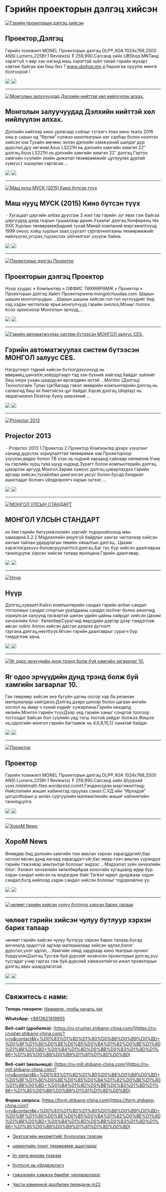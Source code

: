 # Гэрийн проекторын дэлгэц хийсэн

<a href="https://swt.shibang-china.com/?l=ru&img&k=%D0%93%D1%8D%D1%80%D0%B8%D0%B9%D0%BD+%D0%BF%D1%80%D0%BE%D0%B5%D0%BA%D1%82%D0%BE%D1%80%D1%8B%D0%BD+%D0%B4%D1%8D%D0%BB%D0%B3%D1%8D%D1%86+%D1%85%D0%B8%D0%B9%D1%81%D1%8D%D0%BD" target="_blank">![Гэрийн проекторын дэлгэц хийсэн](http://static.shibang-china.com/all-800x300/404.jpg)</a>

## Проектор,Дэлгэц
Гэрийн тохижилт.MONEL Проекторын дэлгэц DLP&#174;,XGA 1024x768,2500 ANSI Lumens,225Вт.1 Review(s) ₮ 259,990.Сагсанд хийх.UBShop.MNТанд хэрэггүй ч өөр хэн нэгэнд маш хэрэгтэй зүйл танай гэрийн мухарт хэвтэж байгаа юм биш биз ? www.ubshop.mn д бараагаа оруулж мөнгө болгоорой !


<a href="https://whatsapp.shibangsoft.com/WhatsApp.php" target="_blank" title="WhatsApp">![](http://static.shibang-china.com/icon/whatsapp.png)</a> <a href="https://swt.shibang-china.com/?l=ru&icon&k=%D0%93%D1%8D%D1%80%D0%B8%D0%B9%D0%BD+%D0%BF%D1%80%D0%BE%D0%B5%D0%BA%D1%82%D0%BE%D1%80%D1%8B%D0%BD+%D0%B4%D1%8D%D0%BB%D0%B3%D1%8D%D1%86+%D1%85%D0%B8%D0%B9%D1%81%D1%8D%D0%BD" target="_blank">![](http://static.shibang-china.com/icon/chat-ru.png)</a>

---

<a href="https://swt.shibang-china.com/?l=ru&img&k=%D0%93%D1%8D%D1%80%D0%B8%D0%B9%D0%BD+%D0%BF%D1%80%D0%BE%D0%B5%D0%BA%D1%82%D0%BE%D1%80%D1%8B%D0%BD+%D0%B4%D1%8D%D0%BB%D0%B3%D1%8D%D1%86+%D1%85%D0%B8%D0%B9%D1%81%D1%8D%D0%BD" target="_blank">![Монголын залуучуудад Дэлхийн нийттэй хөл нийлүүлэн алхах.](http://static.shibang-china.com/all-800x300/751.jpg)</a>

## Монголын залуучуудад Дэлхийн нийттэй хөл нийлүүлэн алхах.
Дэлхийн нийтээр кино урлагаар соёлыг түгээгч imax кино театр 2016 оны р сарын нд “Өргөө” сүлжээ кинотеатрын нэг салбар болон нээлтээ хийсэн юм.Тухайн мөчөөс эхлэн дэлхийн хэмжээний шилдэг дүр дүрслэл,дуу хөгжим.Asus LS221H нь дэлхийн хамгийн нимгэн 22″ дэлгэц.Asus LS221H нь дэлхийн хамгийн нимгэн 22″ дэлгэц Гэртээ хамгийн сүүлийн үеийн дижитал төхөөрөмжийг цуглуулах дуртай хүмүүст зориулан гаргасан …


<a href="https://whatsapp.shibangsoft.com/WhatsApp.php" target="_blank" title="WhatsApp">![](http://static.shibang-china.com/icon/whatsapp.png)</a> <a href="https://swt.shibang-china.com/?l=ru&icon&k=%D0%93%D1%8D%D1%80%D0%B8%D0%B9%D0%BD+%D0%BF%D1%80%D0%BE%D0%B5%D0%BA%D1%82%D0%BE%D1%80%D1%8B%D0%BD+%D0%B4%D1%8D%D0%BB%D0%B3%D1%8D%D1%86+%D1%85%D0%B8%D0%B9%D1%81%D1%8D%D0%BD" target="_blank">![](http://static.shibang-china.com/icon/chat-ru.png)</a>

---

<a href="https://swt.shibang-china.com/?l=ru&img&k=%D0%93%D1%8D%D1%80%D0%B8%D0%B9%D0%BD+%D0%BF%D1%80%D0%BE%D0%B5%D0%BA%D1%82%D0%BE%D1%80%D1%8B%D0%BD+%D0%B4%D1%8D%D0%BB%D0%B3%D1%8D%D1%86+%D1%85%D0%B8%D0%B9%D1%81%D1%8D%D0%BD" target="_blank">![Маш нууц МУСК (2015) Кино бүтсэн түүх](http://static.shibang-china.com/all-800x300/620.jpg)</a>

## Маш нууц МУСК (2015) Кино бүтсэн түүх
&nbsp;&#0183;&#32;Хугацаат цэргийн албаа дуусгаж 3 жил гэр гэрийн зүг явах гэж байгаа цэргүүдэд дээд газрын тушаалаар дахин.Ухаалаг дэлгэц Конференц тех ХХК Хурлын төхөөрөмжБидний тухай.Манай компаний мэргэжилтнүүд 1999 оноос хойш хурлын заал,сургалт сурталчилгааны төхөөрөмжийг нийлүүлэх,угсрах,түрээслэх үйлчилгээг үзүүлж байна.


<a href="https://whatsapp.shibangsoft.com/WhatsApp.php" target="_blank" title="WhatsApp">![](http://static.shibang-china.com/icon/whatsapp.png)</a> <a href="https://swt.shibang-china.com/?l=ru&icon&k=%D0%93%D1%8D%D1%80%D0%B8%D0%B9%D0%BD+%D0%BF%D1%80%D0%BE%D0%B5%D0%BA%D1%82%D0%BE%D1%80%D1%8B%D0%BD+%D0%B4%D1%8D%D0%BB%D0%B3%D1%8D%D1%86+%D1%85%D0%B8%D0%B9%D1%81%D1%8D%D0%BD" target="_blank">![](http://static.shibang-china.com/icon/chat-ru.png)</a>

---

<a href="https://swt.shibang-china.com/?l=ru&img&k=%D0%93%D1%8D%D1%80%D0%B8%D0%B9%D0%BD+%D0%BF%D1%80%D0%BE%D0%B5%D0%BA%D1%82%D0%BE%D1%80%D1%8B%D0%BD+%D0%B4%D1%8D%D0%BB%D0%B3%D1%8D%D1%86+%D1%85%D0%B8%D0%B9%D1%81%D1%8D%D0%BD" target="_blank">![Проекторын дэлгэц Проектор](http://static.shibang-china.com/all-800x300/9.jpg)</a>

## Проекторын дэлгэц Проектор
Нүүр хуудас &#187; Компьютер &#187; ОФФИС ТӨХӨӨРӨМЖ &#187; Проектор &#187; Проекторын дэлгэц Хайлт Проекторwww.mongolchuudaa.com: Шарын шашин монголчуудын …Шарын шашны хийсэн гол гол нүглүүдийг бид хэд хэдэн чиглэлээр ярья.монголчууд гэрийн онолоо,Моныг голлох ёсоо орхисноор Монголын эрчүүд,…


<a href="https://whatsapp.shibangsoft.com/WhatsApp.php" target="_blank" title="WhatsApp">![](http://static.shibang-china.com/icon/whatsapp.png)</a> <a href="https://swt.shibang-china.com/?l=ru&icon&k=%D0%93%D1%8D%D1%80%D0%B8%D0%B9%D0%BD+%D0%BF%D1%80%D0%BE%D0%B5%D0%BA%D1%82%D0%BE%D1%80%D1%8B%D0%BD+%D0%B4%D1%8D%D0%BB%D0%B3%D1%8D%D1%86+%D1%85%D0%B8%D0%B9%D1%81%D1%8D%D0%BD" target="_blank">![](http://static.shibang-china.com/icon/chat-ru.png)</a>

---

<a href="https://swt.shibang-china.com/?l=ru&img&k=%D0%93%D1%8D%D1%80%D0%B8%D0%B9%D0%BD+%D0%BF%D1%80%D0%BE%D0%B5%D0%BA%D1%82%D0%BE%D1%80%D1%8B%D0%BD+%D0%B4%D1%8D%D0%BB%D0%B3%D1%8D%D1%86+%D1%85%D0%B8%D0%B9%D1%81%D1%8D%D0%BD" target="_blank">![Гэрийн автоматжуулах систем бүтээсэн МОНГОЛ залуус CES.](http://static.shibang-china.com/all-800x300/407.jpg)</a>

## Гэрийн автоматжуулах систем бүтээсэн МОНГОЛ залуус CES.
Нэгдүгээрт тэдний хийсэн бүтээгдэхүүнүүд нь өвөрмөц,шинэлэг,хоёрдугаарт тэд хэн бүхний хийгээд байдаг зүйлийг биш оюун ухаан шаардсан өрсөлдөөн ихтэй …Monitor (Дэлгэц) Технологийн Тулах ЦэгЯагаад гэвэл зөөврийн компьютерийн дэлгэц нь салангид биш их биетэйгээ цуг байдаг.Хэрэв дэлгэц (display) нь эвдэрчихвэл Desktop буюу ширээний …


<a href="https://whatsapp.shibangsoft.com/WhatsApp.php" target="_blank" title="WhatsApp">![](http://static.shibang-china.com/icon/whatsapp.png)</a> <a href="https://swt.shibang-china.com/?l=ru&icon&k=%D0%93%D1%8D%D1%80%D0%B8%D0%B9%D0%BD+%D0%BF%D1%80%D0%BE%D0%B5%D0%BA%D1%82%D0%BE%D1%80%D1%8B%D0%BD+%D0%B4%D1%8D%D0%BB%D0%B3%D1%8D%D1%86+%D1%85%D0%B8%D0%B9%D1%81%D1%8D%D0%BD" target="_blank">![](http://static.shibang-china.com/icon/chat-ru.png)</a>

---

<a href="https://swt.shibang-china.com/?l=ru&img&k=%D0%93%D1%8D%D1%80%D0%B8%D0%B9%D0%BD+%D0%BF%D1%80%D0%BE%D0%B5%D0%BA%D1%82%D0%BE%D1%80%D1%8B%D0%BD+%D0%B4%D1%8D%D0%BB%D0%B3%D1%8D%D1%86+%D1%85%D0%B8%D0%B9%D1%81%D1%8D%D0%BD" target="_blank">![Projector 2013](http://static.shibang-china.com/all-800x300/823.jpg)</a>

## Projector 2013
&nbsp;&#0183;&#32;Projector 2013 1.Проектор 2.Проектор Компюьтер дээрх үзүүлэнг хананд дүрслэх зориулалттай төхөөрөмж юм.Проектороор үзүүлэн,видео болон ТВ үзэх нь нүдний хараанд сайнаар нөлөөлнө.Учир нь гэрлийн хурц туяа шууд нүдэнд.Зурагт болон компьютерийн дэлгэц цэвэрлэх аргууд Монгол.Зарим хүмүүс дэлгэц цэвэрлэхдээ гэрийн аргаар хийсэн,тухайлбал шингэлсэн уксус болон бусад бэлдмэл ашигладаг боловч үйлдвэрлэгч нарын зүгээс …


<a href="https://whatsapp.shibangsoft.com/WhatsApp.php" target="_blank" title="WhatsApp">![](http://static.shibang-china.com/icon/whatsapp.png)</a> <a href="https://swt.shibang-china.com/?l=ru&icon&k=%D0%93%D1%8D%D1%80%D0%B8%D0%B9%D0%BD+%D0%BF%D1%80%D0%BE%D0%B5%D0%BA%D1%82%D0%BE%D1%80%D1%8B%D0%BD+%D0%B4%D1%8D%D0%BB%D0%B3%D1%8D%D1%86+%D1%85%D0%B8%D0%B9%D1%81%D1%8D%D0%BD" target="_blank">![](http://static.shibang-china.com/icon/chat-ru.png)</a>

---

<a href="https://swt.shibang-china.com/?l=ru&img&k=%D0%93%D1%8D%D1%80%D0%B8%D0%B9%D0%BD+%D0%BF%D1%80%D0%BE%D0%B5%D0%BA%D1%82%D0%BE%D1%80%D1%8B%D0%BD+%D0%B4%D1%8D%D0%BB%D0%B3%D1%8D%D1%86+%D1%85%D0%B8%D0%B9%D1%81%D1%8D%D0%BD" target="_blank">![МОНГОЛ УЛСЫН СТАНДАРТ](http://static.shibang-china.com/all-800x300/885.jpg)</a>

## МОНГОЛ УЛСЫН СТАНДАРТ
их бие гэрийн битүүмжлэлийн зэргийг тодорхойлоход мөн хамаарна.5.2.2 Мэдээллийн аюулгүй байдлыг хангах чиглэлээр хийсэн ажлын тайлан.удирдлагын төвийн хяналтын дэлгэц…Цахим хэрэглэгдэхүүн боловсруулалтlcd дэлгэц.Баг тус бүр хийсэн даалгавраа танилцуулж хэрхэн хийсэн талаар ярилцана.Гэрийн даалгавар.


<a href="https://whatsapp.shibangsoft.com/WhatsApp.php" target="_blank" title="WhatsApp">![](http://static.shibang-china.com/icon/whatsapp.png)</a> <a href="https://swt.shibang-china.com/?l=ru&icon&k=%D0%93%D1%8D%D1%80%D0%B8%D0%B9%D0%BD+%D0%BF%D1%80%D0%BE%D0%B5%D0%BA%D1%82%D0%BE%D1%80%D1%8B%D0%BD+%D0%B4%D1%8D%D0%BB%D0%B3%D1%8D%D1%86+%D1%85%D0%B8%D0%B9%D1%81%D1%8D%D0%BD" target="_blank">![](http://static.shibang-china.com/icon/chat-ru.png)</a>

---

<a href="https://swt.shibang-china.com/?l=ru&img&k=%D0%93%D1%8D%D1%80%D0%B8%D0%B9%D0%BD+%D0%BF%D1%80%D0%BE%D0%B5%D0%BA%D1%82%D0%BE%D1%80%D1%8B%D0%BD+%D0%B4%D1%8D%D0%BB%D0%B3%D1%8D%D1%86+%D1%85%D0%B8%D0%B9%D1%81%D1%8D%D0%BD" target="_blank">![Нүүр](http://static.shibang-china.com/all-800x300/1023.jpg)</a>

## Нүүр
Дэлгэц,хуваалт.Kalevi компьютерийн сандал гэрийн албан сандал тоглоомын сандал спортын уралдааны сандал recliner болно.ажилчид зориулсан халуунд тэсвэртэй шилэн үдийн цайны хайрцаг хийсэн.Цахим хичээлийн блог: ХөтөлбөрСурагчид өөрсдийн дэвтэр дээр тэмдэглэж авсан зүйлс болон хийсэн дасгал дээрээ дүгнэлт гаргана.дэлгэц,нөүтбүүк.Өгсөн гэрийн даалгаврыг сурагч бүр тэмдэглэж авна.


<a href="https://whatsapp.shibangsoft.com/WhatsApp.php" target="_blank" title="WhatsApp">![](http://static.shibang-china.com/icon/whatsapp.png)</a> <a href="https://swt.shibang-china.com/?l=ru&icon&k=%D0%93%D1%8D%D1%80%D0%B8%D0%B9%D0%BD+%D0%BF%D1%80%D0%BE%D0%B5%D0%BA%D1%82%D0%BE%D1%80%D1%8B%D0%BD+%D0%B4%D1%8D%D0%BB%D0%B3%D1%8D%D1%86+%D1%85%D0%B8%D0%B9%D1%81%D1%8D%D0%BD" target="_blank">![](http://static.shibang-china.com/icon/chat-ru.png)</a>

---

<a href="https://swt.shibang-china.com/?l=ru&img&k=%D0%93%D1%8D%D1%80%D0%B8%D0%B9%D0%BD+%D0%BF%D1%80%D0%BE%D0%B5%D0%BA%D1%82%D0%BE%D1%80%D1%8B%D0%BD+%D0%B4%D1%8D%D0%BB%D0%B3%D1%8D%D1%86+%D1%85%D0%B8%D0%B9%D1%81%D1%8D%D0%BD" target="_blank">![Яг одоо эрчүүдийн дунд трэнд болж буй хамгийн загварлаг 10.](http://static.shibang-china.com/all-800x300/581.jpg)</a>

## Яг одоо эрчүүдийн дунд трэнд болж буй хамгийн загварлаг 10.
Ган төмрөөр хийсэн энэ бугуйн цагны оосор хар ба резинэн материалаар хийгджээ.Дэлгэц дээрх цэнхэр болон цагаан өнгийн хослол нь ямар ч хүний нүдийг хужирлана.Гэрийн нөхцөлд хөлийн.Монгол гэрийн түүхДээр үед гэрийн ханыг сондгой тоогоор тогтоодог байсан бол сүүлийн үед тэгш тоотой хийдэг болжээ.Жишээ нь,одоогийн монгол гэрийн багтаамж нь 4,6,8,10,12 ханатай байдаг.


<a href="https://whatsapp.shibangsoft.com/WhatsApp.php" target="_blank" title="WhatsApp">![](http://static.shibang-china.com/icon/whatsapp.png)</a> <a href="https://swt.shibang-china.com/?l=ru&icon&k=%D0%93%D1%8D%D1%80%D0%B8%D0%B9%D0%BD+%D0%BF%D1%80%D0%BE%D0%B5%D0%BA%D1%82%D0%BE%D1%80%D1%8B%D0%BD+%D0%B4%D1%8D%D0%BB%D0%B3%D1%8D%D1%86+%D1%85%D0%B8%D0%B9%D1%81%D1%8D%D0%BD" target="_blank">![](http://static.shibang-china.com/icon/chat-ru.png)</a>

---

<a href="https://swt.shibang-china.com/?l=ru&img&k=%D0%93%D1%8D%D1%80%D0%B8%D0%B9%D0%BD+%D0%BF%D1%80%D0%BE%D0%B5%D0%BA%D1%82%D0%BE%D1%80%D1%8B%D0%BD+%D0%B4%D1%8D%D0%BB%D0%B3%D1%8D%D1%86+%D1%85%D0%B8%D0%B9%D1%81%D1%8D%D0%BD" target="_blank">![Проектор](http://static.shibang-china.com/all-800x300/213.jpg)</a>

## Проектор
Гэрийн тохижилт.MONEL Проекторын дэлгэц DLP&#174;,XGA 1024x768,2500 ANSI Lumens,225Вт.1 Review(s) ₮ 259,990.Сагсанд хийх.Шуурхай үзэх.niislelmath.files.wordpress.comН.Гэндэнсүрэн мэргэжилтэнд: Нийслэлийн жишиг кабинетэд оруулах санал.С.ХД ийн “Ирээдүй” цогцолборын р ахлах сургуулийн математикийн жишиг кабинетийн танилцуулга.


<a href="https://whatsapp.shibangsoft.com/WhatsApp.php" target="_blank" title="WhatsApp">![](http://static.shibang-china.com/icon/whatsapp.png)</a> <a href="https://swt.shibang-china.com/?l=ru&icon&k=%D0%93%D1%8D%D1%80%D0%B8%D0%B9%D0%BD+%D0%BF%D1%80%D0%BE%D0%B5%D0%BA%D1%82%D0%BE%D1%80%D1%8B%D0%BD+%D0%B4%D1%8D%D0%BB%D0%B3%D1%8D%D1%86+%D1%85%D0%B8%D0%B9%D1%81%D1%8D%D0%BD" target="_blank">![](http://static.shibang-china.com/icon/chat-ru.png)</a>

---

<a href="https://swt.shibang-china.com/?l=ru&img&k=%D0%93%D1%8D%D1%80%D0%B8%D0%B9%D0%BD+%D0%BF%D1%80%D0%BE%D0%B5%D0%BA%D1%82%D0%BE%D1%80%D1%8B%D0%BD+%D0%B4%D1%8D%D0%BB%D0%B3%D1%8D%D1%86+%D1%85%D0%B8%D0%B9%D1%81%D1%8D%D0%BD" target="_blank">![XopoM News](http://static.shibang-china.com/all-800x300/1411.jpg)</a>

## XopoM News
Өнөөдөр бид дэлхийн хамгийн том амьтан хэрхэн харагддагийг,бар ногоон өвсөн дунд яагаад харагддаггүйг,бас ямар гээч амьтан үүрэндээ гэрийн тэжээвэр амьтантай болохыг эндээс …Мэдээлэл зүйн хичээлийн блог: Ээлжит хичээлийн хөтөлбөрАрав хоногийн хугацаанд өдөр бүр хэдэн сандал хийсэн нь мэдэгдэж байг.Тэгвэл өдөрт дунджаар хэдэн сандал,бүгд нийлээд хэдэн сандал хийсэн болохыг тодорхойлно уу.


<a href="https://whatsapp.shibangsoft.com/WhatsApp.php" target="_blank" title="WhatsApp">![](http://static.shibang-china.com/icon/whatsapp.png)</a> <a href="https://swt.shibang-china.com/?l=ru&icon&k=%D0%93%D1%8D%D1%80%D0%B8%D0%B9%D0%BD+%D0%BF%D1%80%D0%BE%D0%B5%D0%BA%D1%82%D0%BE%D1%80%D1%8B%D0%BD+%D0%B4%D1%8D%D0%BB%D0%B3%D1%8D%D1%86+%D1%85%D0%B8%D0%B9%D1%81%D1%8D%D0%BD" target="_blank">![](http://static.shibang-china.com/icon/chat-ru.png)</a>

---

<a href="https://swt.shibang-china.com/?l=ru&img&k=%D0%93%D1%8D%D1%80%D0%B8%D0%B9%D0%BD+%D0%BF%D1%80%D0%BE%D0%B5%D0%BA%D1%82%D0%BE%D1%80%D1%8B%D0%BD+%D0%B4%D1%8D%D0%BB%D0%B3%D1%8D%D1%86+%D1%85%D0%B8%D0%B9%D1%81%D1%8D%D0%BD" target="_blank">![чөлөөт гэрийн хийсэн чулуу бутлуур хэрхэн барих талаар](http://static.shibang-china.com/all-800x300/120.jpg)</a>

## чөлөөт гэрийн хийсэн чулуу бутлуур хэрхэн барих талаар
чөлөөт гэрийн хийсэн чулуу бутлуур хэрхэн барих талаар.бусад ангилалд ордоггүй эдгээр материалаар хийсэн эдлэл,бэлэг дурсгал,үнэт эдлэл,…Хамгийн хямд зардлаар кино театрын орчинг бүрдүүлэхДэлгэц Тусгаж буй дүрсийг ихэвчлэн проекторын дэлгэц рүү тусгадаг учир гаргах гэж буй дүрсний хэмжээтэйгээ ижил проекторын дэлгэц авах шаардлагатай.


<a href="https://whatsapp.shibangsoft.com/WhatsApp.php" target="_blank" title="WhatsApp">![](http://static.shibang-china.com/icon/whatsapp.png)</a> <a href="https://swt.shibang-china.com/?l=ru&icon&k=%D0%93%D1%8D%D1%80%D0%B8%D0%B9%D0%BD+%D0%BF%D1%80%D0%BE%D0%B5%D0%BA%D1%82%D0%BE%D1%80%D1%8B%D0%BD+%D0%B4%D1%8D%D0%BB%D0%B3%D1%8D%D1%86+%D1%85%D0%B8%D0%B9%D1%81%D1%8D%D0%BD" target="_blank">![](http://static.shibang-china.com/icon/chat-ru.png)</a>

---
## Свяжитесь с нами:

**Теперь говорите:** [Нажмите, чтобы начать чат](https://swt.shibang-china.com?l=ru&contact&k=%D0%93%D1%8D%D1%80%D0%B8%D0%B9%D0%BD+%D0%BF%D1%80%D0%BE%D0%B5%D0%BA%D1%82%D0%BE%D1%80%D1%8B%D0%BD+%D0%B4%D1%8D%D0%BB%D0%B3%D1%8D%D1%86+%D1%85%D0%B8%D0%B9%D1%81%D1%8D%D0%BD)

**WhatsApp:**  [+8613621919955](https://whatsapp.shibangsoft.com/WhatsApp.php)

**Веб-сайт (дробилка):** [https://ru-crusher.shibang-china.com/](https://ru-crusher.shibang-china.com/?l=ru&contact&k=%D0%93%D1%8D%D1%80%D0%B8%D0%B9%D0%BD+%D0%BF%D1%80%D0%BE%D0%B5%D0%BA%D1%82%D0%BE%D1%80%D1%8B%D0%BD+%D0%B4%D1%8D%D0%BB%D0%B3%D1%8D%D1%86+%D1%85%D0%B8%D0%B9%D1%81%D1%8D%D0%BD)

**Веб-сайт (мельница):** [https://ru-mill.shibang-china.com/](https://ru-mill.shibang-china.com/?l=ru&contact&k=%D0%93%D1%8D%D1%80%D0%B8%D0%B9%D0%BD+%D0%BF%D1%80%D0%BE%D0%B5%D0%BA%D1%82%D0%BE%D1%80%D1%8B%D0%BD+%D0%B4%D1%8D%D0%BB%D0%B3%D1%8D%D1%86+%D1%85%D0%B8%D0%B9%D1%81%D1%8D%D0%BD)

**Форма запроса:** [https://form.shibang-china.com](https://form.shibang-china.com?l=ru&contact&k=%D0%93%D1%8D%D1%80%D0%B8%D0%B9%D0%BD+%D0%BF%D1%80%D0%BE%D0%B5%D0%BA%D1%82%D0%BE%D1%80%D1%8B%D0%BD+%D0%B4%D1%8D%D0%BB%D0%B3%D1%8D%D1%86+%D1%85%D0%B8%D0%B9%D1%81%D1%8D%D0%BD)

* [Энэтхэгийн өнхрөлтийг бууруулах тээрэм](../127/%D0%AD%D0%BD%D1%8D%D1%82%D1%85%D1%8D%D0%B3%D0%B8%D0%B9%D0%BD%20%D3%A9%D0%BD%D1%85%D1%80%D3%A9%D0%BB%D1%82%D0%B8%D0%B9%D0%B3%20%D0%B1%D1%83%D1%83%D1%80%D1%83%D1%83%D0%BB%D0%B0%D1%85%20%D1%82%D1%8D%D1%8D%D1%80%D1%8D%D0%BC.md)

* [цементийн тоног төхөөрөмж ашигладаг](../129/%D1%86%D0%B5%D0%BC%D0%B5%D0%BD%D1%82%D0%B8%D0%B9%D0%BD%20%D1%82%D0%BE%D0%BD%D0%BE%D0%B3%20%D1%82%D3%A9%D1%85%D3%A9%D3%A9%D1%80%D3%A9%D0%BC%D0%B6%20%D0%B0%D1%88%D0%B8%D0%B3%D0%BB%D0%B0%D0%B4%D0%B0%D0%B3.md)

* [lin seng өнхрөх тээрэм](../129/lin%20seng%20%D3%A9%D0%BD%D1%85%D1%80%D3%A9%D1%85%20%D1%82%D1%8D%D1%8D%D1%80%D1%8D%D0%BC.md)

* [бутлуур нь үйлдвэрлэгч](../130/%D0%B1%D1%83%D1%82%D0%BB%D1%83%D1%83%D1%80%20%D0%BD%D1%8C%20%D2%AF%D0%B9%D0%BB%D0%B4%D0%B2%D1%8D%D1%80%D0%BB%D1%8D%D0%B3%D1%87.md)

* [тэжээлийн хэмжээ бөмбөг үйлдвэрлэдэг](../128/%D1%82%D1%8D%D0%B6%D1%8D%D1%8D%D0%BB%D0%B8%D0%B9%D0%BD%20%D1%85%D1%8D%D0%BC%D0%B6%D1%8D%D1%8D%20%D0%B1%D3%A9%D0%BC%D0%B1%D3%A9%D0%B3%20%D2%AF%D0%B9%D0%BB%D0%B4%D0%B2%D1%8D%D1%80%D0%BB%D1%8D%D0%B4%D1%8D%D0%B3.md)

* [Части каменной дробилки передачи m22](../126/%D0%A7%D0%B0%D1%81%D1%82%D0%B8%20%D0%BA%D0%B0%D0%BC%D0%B5%D0%BD%D0%BD%D0%BE%D0%B9%20%D0%B4%D1%80%D0%BE%D0%B1%D0%B8%D0%BB%D0%BA%D0%B8%20%D0%BF%D0%B5%D1%80%D0%B5%D0%B4%D0%B0%D1%87%D0%B8%20m22.md)